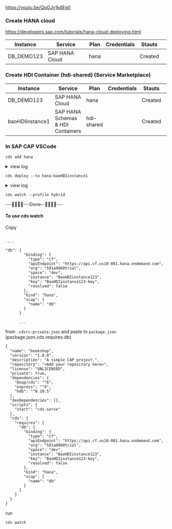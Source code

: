 https://youtu.be/QqGJy1k4Eg0

### Create HANA cloud

https://developers.sap.com/tutorials/hana-cloud-deploying.html

| Instance   | Service        | Plan | Credentials | Stauts  |     |
| ---------- | -------------- | ---- | ----------- | ------- | --- |
| DB_DEMO123 | SAP HANA Cloud | hana |             | Created |     |

### Create HDI Container (hdi-shared) (Service Marketplace)

| Instance        | Service                           | Plan       | Credentials | Stauts  |     |
| --------------- | --------------------------------- | ---------- | ----------- | ------- | --- |
| DB_DEMO123      | SAP HANA Cloud                    | hana       |             | Created |     |
| baoHDIinstance1 | SAP HANA Schemas & HDI Containers | hdi-shared |             | Created |     |

### In SAP CAP VSCode

```
cds add hana
```

<details>
  <summary>view log</summary>
  
Adding feature(s) to project in current folder
Adding feature 'hana'...
Done adding features
 
</details>

```
cds deploy --to hana:baoHDIinstance1
```

<details>
  <summary>view log</summary>

Starting deploy to SAP HANA ...
Using cds bind
Creating build tasks
[cds] - the following build tasks will be executed
[cds] - {
"build": {
"target": "gen",
"tasks": [
{"for":"hana", "src":"db", "options":{"model":["db","srv","app"]}}
]
}
}

Running build
[cds] - building project [C:\github_reponsitory\learn_SAP_CAP\3.CAP_with_HANA_Cloud_.30_05_2023], clean [true]
[cds] - cds [6.8.1], compiler [3.9.2], home [C:\github_reponsitory\learn_SAP_CAP\3.CAP_with_HANA_Cloud_.30_05_2023\node_modules\@sap\cds]

[cds] - done > wrote output to:
gen\db\package.json
gen\db\src\.hdiconfig
gen\db\src\gen\.hdiconfig
gen\db\src\gen\.hdinamespace
gen\db\src\gen\CatalogService.Authors.hdbview
gen\db\src\gen\CatalogService.Books.hdbview
gen\db\src\gen\CatalogService.Books_texts.hdbview
gen\db\src\gen\CatalogService.Countries.hdbview
gen\db\src\gen\CatalogService.Countries_texts.hdbview
gen\db\src\gen\CatalogService.Orders.hdbview
gen\db\src\gen\localized.CatalogService.Authors.hdbview
gen\db\src\gen\localized.CatalogService.Books.hdbview
gen\db\src\gen\localized.CatalogService.Countries.hdbview
gen\db\src\gen\localized.CatalogService.Orders.hdbview
gen\db\src\gen\localized.my.bookshop.Authors.hdbview
gen\db\src\gen\localized.my.bookshop.Books.hdbview
gen\db\src\gen\localized.my.bookshop.Orders.hdbview
gen\db\src\gen\localized.sap.common.Countries.hdbview
gen\db\src\gen\my.bookshop.Authors.hdbtable
gen\db\src\gen\my.bookshop.Books.hdbtable
gen\db\src\gen\my.bookshop.Books_texts.hdbtable
gen\db\src\gen\my.bookshop.Orders.hdbtable
gen\db\src\gen\sap.common.Countries.hdbtable
gen\db\src\gen\sap.common.Countries_texts.hdbtable
gen\db\undeploy.json

[cds] - build completed in 430 ms

Using container baoHDIinstance1
Getting service baoHDIinstance1
Creating service key baoHDIinstance1-key - please be patient...
Installing @sap/hdi-deploy
npm WARN config global `--global`, `--local` are deprecated. Use `--location=global` instead.
npm WARN idealTree Removing dependencies.@sap/hdi-deploy in favor of devDependencies.@sap/hdi-deploy

added 31 packages, and audited 32 packages in 6s

found 0 vulnerabilities
Deploying to HANA from C:\github*reponsitory\learn_SAP_CAP\3.CAP_with_HANA_Cloud*.30*05_2023\gen\db
[deploy] - Using HDI deployer from C:\github_reponsitory\learn_SAP_CAP\3.CAP_with_HANA_Cloud*.30_05_2023\gen\db\node_modules\@sap\hdi-deploy\library.js
[deploy] - VCAP_SERVICES: {
"hana": [
{
"name": "baoHDIinstance1",
"tags": [
"hana"
],
"certificate": "-----BEGIN CERTIFICATE-----\nMIIDrzCCApegAwIBAgIQCDvgVpBCRrGhdWrJWZHHSjANBgkqhkiG9w0BAQUFADBh\nMQswCQYDVQQGEwJVUzEVMBMGA1UEChMMRGlnaUNlcnQgSW5jMRkwFwYDVQQLExB3\nd3cuZGlnaWNlcnQuY29tMSAwHgYDVQQDExdEaWdpQ2VydCBHbG9iYWwgUm9vdCBD\nQTAeFw0wNjExMTAwMDAwMDBaFw0zMTExMTAwMDAwMDBaMGExCzAJBgNVBAYTAlVT\nMRUwEwYDVQQKEwxEaWdpQ2VydCBJbmMxGTAXBgNVBAsTEHd3dy5kaWdpY2VydC5j\nb20xIDAeBgNVBAMTF0RpZ2lDZXJ0IEdsb2JhbCBSb290IENBMIIBIjANBgkqhkiG\n9w0BAQEFAAOCAQ8AMIIBCgKCAQEA4jvhEXLeqKTTo1eqUKKPC3eQyaKl7hLOllsB\nCSDMAZOnTjC3U/dDxGkAV53ijSLdhwZAAIEJzs4bg7/fzTtxRuLWZscFs3YnFo97\nnh6Vfe63SKMI2tavegw5BmV/Sl0fvBf4q77uKNd0f3p4mVmFaG5cIzJLv07A6Fpt\n43C/dxC//AH2hdmoRBBYMql1GNXRor5H4idq9Joz+EkIYIvUX7Q6hL+hqkpMfT7P\nT19sdl6gSzeRntwi5m3OFBqOasv+zbMUZBfHWymeMr/y7vrTC0LUq7dBMtoM1O/4\ngdW7jVg/tRvoSSiicNoxBN33shbyTApOB6jtSj1etX+jkMOvJwIDAQABo2MwYTAO\nBgNVHQ8BAf8EBAMCAYYwDwYDVR0TAQH/BAUwAwEB/zAdBgNVHQ4EFgQUA95QNVbR\nTLtm8KPiGxvDl7I90VUwHwYDVR0jBBgwFoAUA95QNVbRTLtm8KPiGxvDl7I90VUw\nDQYJKoZIhvcNAQEFBQADggEBAMucN6pIExIK+t1EnE9SsPTfrgT1eXkIoyQY/Esr\nhMAtudXH/vTBH1jLuG2cenTnmCmrEbXjcKChzUyImZOMkXDiqw8cvpOp/2PV5Adg\n06O/nVsJ8dWO41P0jmP6P6fbtGbfYmbW0W5BjfIttep3Sp+dWOIrWcBAI+0tKIJF\nPnlUkiaY4IBIqDfv8NZ5YBberOgOzW6sRBc4L0na4UU+Krk2U886UAb3LujEV0ls\nYSEY1QSteDwsOoBrp+uvFRTp2InBuThs4pFsiv9kuXclVzDAGySj4dzp30d8tbQk\nCAUw7C29C79Fv1C5qfPrmAESrciIxpg0X40KPMbp1ZWVbd4=\n-----END CERTIFICATE-----"
}
}
]
}

[deploy] - @sap/hdi-deploy, version 4.6.1 (mode default), server version 4.00.000.00.1684836416 (4.0.0.0), cloud version 2023.4.14, node version 16.16.0, HDI version 1010, container API version 1006

[deploy] - Deployment started at 2023-05-31 15:46:13
Using @sap/hana-client@2.16.26 for connection

[deploy] - No ignore file at C:\github*reponsitory\learn_SAP_CAP\3.CAP_with_HANA_Cloud*.30_05_2023\gen\db\.hdiignore.

[deploy] - Collecting files...

[deploy] - Collecting files... ok (0s 6ms)
2 directories collected
23 files collected

[deploy] - 0 reusable modules collected
Target service: baoHDIinstance1

[deploy] - Session variable APPLICATION is set to "SAP_HDI//".

[deploy] - Could not determine status of last build: Could not find any information about the previous deployment.

[deploy] - Processing revoke files...
Processing revoke files... ok (0s 0ms)
Processing grants files...
Processing grants files... ok (0s 0ms)

[deploy] - Preprocessing files...

[deploy] - Preprocessing files... ok (0s 0ms)

[deploy] - Connecting to the container "B96C1E357CE74672AEE8487D2F664AAB"...

[deploy] - Connecting to the container "B96C1E357CE74672AEE8487D2F664AAB"... ok (2s 986ms)

[deploy] - Locking the container "B96C1E357CE74672AEE8487D2F664AAB"...

[deploy] - Locking the container "B96C1E357CE74672AEE8487D2F664AAB"... ok (4s 565ms)

[deploy] - Synchronizing files with the container "B96C1E357CE74672AEE8487D2F664AAB"...
Deleting files...

[deploy] - Deleting files... ok

[deploy] - Writing files...

[deploy] - Writing files... ok

[deploy] - Synchronizing files with the container "B96C1E357CE74672AEE8487D2F664AAB"... ok (10s 490ms)

[deploy] - added files: [
"src/.hdiconfig",
"src/gen/.hdiconfig",
"src/gen/.hdinamespace",
"src/gen/CatalogService.Authors.hdbview",
"src/gen/CatalogService.Books.hdbview",
"src/gen/CatalogService.Books_texts.hdbview",
"src/gen/CatalogService.Countries.hdbview",
"src/gen/CatalogService.Countries_texts.hdbview",
"src/gen/CatalogService.Orders.hdbview",
"src/gen/localized.CatalogService.Authors.hdbview",
"src/gen/localized.CatalogService.Books.hdbview",
"src/gen/localized.CatalogService.Countries.hdbview",
"src/gen/localized.CatalogService.Orders.hdbview",
"src/gen/localized.my.bookshop.Authors.hdbview",
"src/gen/localized.my.bookshop.Books.hdbview",
"src/gen/localized.my.bookshop.Orders.hdbview",
"src/gen/localized.sap.common.Countries.hdbview",
"src/gen/my.bookshop.Authors.hdbtable",
"src/gen/my.bookshop.Books.hdbtable",
"src/gen/my.bookshop.Books_texts.hdbtable",
"src/gen/my.bookshop.Orders.hdbtable",
"src/gen/sap.common.Countries.hdbtable",
"src/gen/sap.common.Countries_texts.hdbtable"
]
modified files: []

[deploy] - deleted files: []
23 modified or added files are scheduled for deploy based on delta detection
0 deleted files are scheduled for undeploy based on delta detection (filtered by undeploy allowlist)
0 files are scheduled for deploy based on explicit specification
0 files are scheduled for undeploy based on explicit specification
Deploying to the container "B96C1E357CE74672AEE8487D2F664AAB"...

[deploy] - Polling messages for request id: 22

[deploy] - Starting make in the container "B96C1E357CE74672AEE8487D2F664AAB" with 23 files to deploy, 0 files to undeploy...

[deploy] - Disabling table replication for the container schema "B96C1E357CE74672AEE8487D2F664AAB"...
Disabling table replication for the container schema "B96C1E357CE74672AEE8487D2F664AAB"... ok (0s 9ms)
Migrating libraries...
Migrating libraries... ok (0s 21ms)
Making...
Preparing...
Preparing the make transaction...
Preparing the make transaction... ok (0s 458ms)
Deploying the configuration file "src/.hdiconfig"...
Warning: Could not find a configured library that contains the "com.sap.hana.di.afllangprocedure" build plugin [8211539]
at "src/.hdiconfig" (0:0)
Warning: Could not find a configured library that contains the "com.sap.hana.di.virtualfunctionpackage.hadoop" build plugin [8211539]
at "src/.hdiconfig" (0:0)
Deploying the configuration file "src/.hdiconfig"... ok (0s 49ms)
Deploying the configuration file "src/gen/.hdiconfig"...
Warning: Could not find a configured library that contains the "com.sap.hana.di.afllangprocedure" build plugin [8211539]
at "src/gen/.hdiconfig" (0:0)
Warning: Could not find a configured library that contains the "com.sap.hana.di.cds" build plugin [8211539]
at "src/gen/.hdiconfig" (0:0)
Warning: Could not find a configured library that contains the "com.sap.hana.di.fulltextindex" build plugin [8211539]
at "src/gen/.hdiconfig" (0:0)
Warning: Could not find a configured library that contains the "com.sap.hana.di.textconfig" build plugin [8211539]
at "src/gen/.hdiconfig" (0:0)
Warning: Could not find a configured library that contains the "com.sap.hana.di.textdictionary" build plugin [8211539]
at "src/gen/.hdiconfig" (0:0)
Warning: Could not find a configured library that contains the "com.sap.hana.di.textminingconfig" build plugin [8211539]
at "src/gen/.hdiconfig" (0:0)
Warning: Could not find a configured library that contains the "com.sap.hana.di.textrule" build plugin [8211539]
at "src/gen/.hdiconfig" (0:0)
Warning: Could not find a configured library that contains the "com.sap.hana.di.textrule.include" build plugin [8211539]
at "src/gen/.hdiconfig" (0:0)
Warning: Could not find a configured library that contains the "com.sap.hana.di.textrule.lexicon" build plugin [8211539]
at "src/gen/.hdiconfig" (0:0)
Warning: Could not find a configured library that contains the "com.sap.hana.di.virtualfunctionpackage.hadoop" build plugin [8211539]
at "src/gen/.hdiconfig" (0:0)
Deploying the configuration file "src/gen/.hdiconfig"... ok (0s 4ms)
Deploying the namespace file "src/gen/.hdinamespace"...
Deploying the namespace file "src/gen/.hdinamespace"... ok (0s 23ms)
Adding "src/gen/CatalogService.Authors.hdbview" for deploy...
Adding "src/gen/CatalogService.Authors.hdbview" for deploy... ok (0s 18ms)
Adding "src/gen/CatalogService.Books.hdbview" for deploy...
Adding "src/gen/CatalogService.Books.hdbview" for deploy... ok (0s 0ms)
Adding "src/gen/CatalogService.Books_texts.hdbview" for deploy...
Adding "src/gen/CatalogService.Books_texts.hdbview" for deploy... ok (0s 0ms)
Adding "src/gen/CatalogService.Countries.hdbview" for deploy...
Adding "src/gen/CatalogService.Countries.hdbview" for deploy... ok (0s 0ms)
Adding "src/gen/CatalogService.Countries_texts.hdbview" for deploy...
Adding "src/gen/CatalogService.Countries_texts.hdbview" for deploy... ok (0s 0ms)
Adding "src/gen/CatalogService.Orders.hdbview" for deploy...
Adding "src/gen/CatalogService.Orders.hdbview" for deploy... ok (0s 0ms)
Adding "src/gen/localized.CatalogService.Authors.hdbview" for deploy...
Adding "src/gen/localized.CatalogService.Authors.hdbview" for deploy... ok (0s 0ms)
Adding "src/gen/localized.CatalogService.Books.hdbview" for deploy...
Adding "src/gen/localized.CatalogService.Books.hdbview" for deploy... ok (0s 0ms)
Adding "src/gen/localized.CatalogService.Countries.hdbview" for deploy...
Adding "src/gen/localized.CatalogService.Countries.hdbview" for deploy... ok (0s 0ms)
Adding "src/gen/localized.CatalogService.Orders.hdbview" for deploy...
Adding "src/gen/localized.CatalogService.Orders.hdbview" for deploy... ok (0s 0ms)
Adding "src/gen/localized.my.bookshop.Authors.hdbview" for deploy...
Adding "src/gen/localized.my.bookshop.Authors.hdbview" for deploy... ok (0s 0ms)

[deploy] - Adding "src/gen/localized.my.bookshop.Books.hdbview" for deploy...
Adding "src/gen/localized.my.bookshop.Books.hdbview" for deploy... ok (0s 0ms)
Adding "src/gen/localized.my.bookshop.Orders.hdbview" for deploy...
Adding "src/gen/localized.my.bookshop.Orders.hdbview" for deploy... ok (0s 0ms)
Adding "src/gen/localized.sap.common.Countries.hdbview" for deploy...
Adding "src/gen/localized.sap.common.Countries.hdbview" for deploy... ok (0s 0ms)
Adding "src/gen/my.bookshop.Authors.hdbtable" for deploy...
Adding "src/gen/my.bookshop.Authors.hdbtable" for deploy... ok (0s 0ms)
Adding "src/gen/my.bookshop.Books.hdbtable" for deploy...
Adding "src/gen/my.bookshop.Books.hdbtable" for deploy... ok (0s 0ms)
Adding "src/gen/my.bookshop.Books_texts.hdbtable" for deploy...
Adding "src/gen/my.bookshop.Books_texts.hdbtable" for deploy... ok (0s 0ms)
Adding "src/gen/my.bookshop.Orders.hdbtable" for deploy...
Adding "src/gen/my.bookshop.Orders.hdbtable" for deploy... ok (0s 0ms)
Adding "src/gen/sap.common.Countries.hdbtable" for deploy...
Adding "src/gen/sap.common.Countries.hdbtable" for deploy... ok (0s 0ms)
Adding "src/gen/sap.common.Countries_texts.hdbtable" for deploy...
Adding "src/gen/sap.common.Countries_texts.hdbtable" for deploy... ok (0s 0ms)
Preparing... ok (0s 615ms)
Calculating dependencies...
Expanding...
Expanding "src/gen/CatalogService.Authors.hdbview"...
Expanding "src/gen/CatalogService.Books.hdbview"...
Expanding "src/gen/CatalogService.Books_texts.hdbview"...
Expanding "src/gen/CatalogService.Countries.hdbview"...
Expanding "src/gen/CatalogService.Countries_texts.hdbview"...
Expanding "src/gen/CatalogService.Authors.hdbview"... ok (0s 14ms)
Expanding "src/gen/CatalogService.Orders.hdbview"...
Expanding "src/gen/CatalogService.Books_texts.hdbview"... ok (0s 11ms)
Expanding "src/gen/localized.CatalogService.Authors.hdbview"...
Expanding "src/gen/CatalogService.Countries.hdbview"... ok (0s 12ms)
Expanding "src/gen/localized.CatalogService.Books.hdbview"...
Expanding "src/gen/localized.CatalogService.Countries.hdbview"...
Expanding "src/gen/CatalogService.Countries_texts.hdbview"... ok (0s 13ms)
Expanding "src/gen/localized.CatalogService.Orders.hdbview"...
Expanding "src/gen/localized.my.bookshop.Authors.hdbview"...
Expanding "src/gen/CatalogService.Books.hdbview"... ok (0s 18ms)
Expanding "src/gen/localized.my.bookshop.Books.hdbview"...
Expanding "src/gen/localized.my.bookshop.Orders.hdbview"...
Expanding "src/gen/CatalogService.Orders.hdbview"... ok (0s 10ms)
Expanding "src/gen/localized.sap.common.Countries.hdbview"...
Expanding "src/gen/localized.CatalogService.Authors.hdbview"... ok (0s 9ms)
Expanding "src/gen/localized.CatalogService.Orders.hdbview"... ok (0s 8ms)
Expanding "src/gen/my.bookshop.Authors.hdbtable"...
Expanding "src/gen/my.bookshop.Books.hdbtable"...
Expanding "src/gen/localized.CatalogService.Countries.hdbview"... ok (0s 10ms)
Expanding "src/gen/my.bookshop.Books_texts.hdbtable"...
Expanding "src/gen/localized.CatalogService.Books.hdbview"... ok (0s 11ms)
Expanding "src/gen/my.bookshop.Orders.hdbtable"...
Expanding "src/gen/localized.my.bookshop.Authors.hdbview"... ok (0s 11ms)
Expanding "src/gen/sap.common.Countries.hdbtable"...
Expanding "src/gen/localized.my.bookshop.Books.hdbview"... ok (0s 11ms)
Expanding "src/gen/sap.common.Countries_texts.hdbtable"...
Expanding "src/gen/my.bookshop.Books.hdbtable"... ok (0s 9ms)
Expanding "src/gen/my.bookshop.Orders.hdbtable"... ok (0s 9ms)
Expanding "src/gen/localized.my.bookshop.Orders.hdbview"... ok (0s 16ms)
Expanding "src/gen/my.bookshop.Books_texts.hdbtable"... ok (0s 10ms)
Expanding "src/gen/localized.sap.common.Countries.hdbview"... ok (0s 13ms)
Expanding "src/gen/my.bookshop.Authors.hdbtable"... ok (0s 11ms)
Expanding "src/gen/sap.common.Countries.hdbtable"... ok (0s 10ms)
Expanding "src/gen/sap.common.Countries_texts.hdbtable"... ok (0s 7ms)
Expanding... ok (0s 77ms)
Precompiling...
Precompiling "src/gen/CatalogService.Authors.hdbview"...
Precompiling "src/gen/CatalogService.Authors.hdbview$CATALOGSERVICE_AUTHORS.validate"...
      Expanded from "src/gen/CatalogService.Authors.hdbview"
     Precompiling "src/gen/CatalogService.Books.hdbview"...
     Precompiling "src/gen/CatalogService.Books.hdbview$CATALOGSERVICE_BOOKS.validate"...
Expanded from "src/gen/CatalogService.Books.hdbview"
Precompiling "src/gen/CatalogService.Books_texts.hdbview"...
Precompiling "src/gen/CatalogService.Countries.hdbview"...
Precompiling "src/gen/CatalogService.Countries.hdbview$CATALOGSERVICE_COUNTRIES.validate"...
     Precompiling "src/gen/CatalogService.Countries_texts.hdbview"...
      Expanded from "src/gen/CatalogService.Countries.hdbview"
     Precompiling "src/gen/CatalogService.Authors.hdbview$CATALOGSERVICE_AUTHORS.validate"... ok (0s 7ms)
Precompiling "src/gen/CatalogService.Orders.hdbview"...
Precompiling "src/gen/CatalogService.Books.hdbview$CATALOGSERVICE_BOOKS.validate"... ok  (0s 6ms)
     Precompiling "src/gen/CatalogService.Orders.hdbview$CATALOGSERVICE_ORDERS.validate"...
Expanded from "src/gen/CatalogService.Orders.hdbview"
Precompiling "src/gen/CatalogService.Books_texts.hdbview"... ok (0s 8ms)
Precompiling "src/gen/localized.CatalogService.Authors.hdbview"...
Precompiling "src/gen/CatalogService.Orders.hdbview"... ok (0s 7ms)
Precompiling "src/gen/localized.CatalogService.Authors.hdbview$LOCALIZED_CATALOGSERVICE_AUTHORS.validate"...
      Expanded from "src/gen/localized.CatalogService.Authors.hdbview"
     Precompiling "src/gen/CatalogService.Authors.hdbview"... ok  (0s 14ms)
     Precompiling "src/gen/localized.CatalogService.Books.hdbview"...
     Precompiling "src/gen/CatalogService.Books.hdbview"... ok  (0s 14ms)
     Precompiling "src/gen/localized.CatalogService.Books.hdbview$LOCALIZED_CATALOGSERVICE_BOOKS.validate"...
Expanded from "src/gen/localized.CatalogService.Books.hdbview"
Precompiling "src/gen/localized.CatalogService.Authors.hdbview"... ok (0s 5ms)
Precompiling "src/gen/localized.CatalogService.Countries.hdbview"...
Precompiling "src/gen/CatalogService.Countries.hdbview$CATALOGSERVICE_COUNTRIES.validate"... ok  (0s 13ms)
     Precompiling "src/gen/localized.CatalogService.Countries.hdbview$LOCALIZED_CATALOGSERVICE_COUNTRIES.validate"...
Expanded from "src/gen/localized.CatalogService.Countries.hdbview"
Precompiling "src/gen/CatalogService.Countries_texts.hdbview"... ok (0s 14ms)
Precompiling "src/gen/localized.CatalogService.Orders.hdbview"...
Precompiling "src/gen/CatalogService.Countries.hdbview"... ok (0s 16ms)
Precompiling "src/gen/localized.CatalogService.Orders.hdbview$LOCALIZED_CATALOGSERVICE_ORDERS.validate"...
      Expanded from "src/gen/localized.CatalogService.Orders.hdbview"
     Precompiling "src/gen/CatalogService.Orders.hdbview$CATALOGSERVICE_ORDERS.validate"... ok (0s 10ms)
Precompiling "src/gen/localized.my.bookshop.Authors.hdbview"...
Precompiling "src/gen/localized.CatalogService.Countries.hdbview"... ok (0s 6ms)
Precompiling "src/gen/localized.my.bookshop.Authors.hdbview$LOCALIZED_MY_BOOKSHOP_AUTHORS.validate"...
      Expanded from "src/gen/localized.my.bookshop.Authors.hdbview"
     Precompiling "src/gen/localized.CatalogService.Books.hdbview$LOCALIZED_CATALOGSERVICE_BOOKS.validate"... ok (0s 7ms)
Precompiling "src/gen/localized.my.bookshop.Books.hdbview"...
Precompiling "src/gen/localized.CatalogService.Authors.hdbview$LOCALIZED_CATALOGSERVICE_AUTHORS.validate"... ok  (0s 9ms)
     Precompiling "src/gen/localized.my.bookshop.Books.hdbview$LOCALIZED_MY_BOOKSHOP_BOOKS.validate"...
Expanded from "src/gen/localized.my.bookshop.Books.hdbview"
Precompiling "src/gen/localized.CatalogService.Books.hdbview"... ok (0s 13ms)
Precompiling "src/gen/localized.CatalogService.Countries.hdbview$LOCALIZED_CATALOGSERVICE_COUNTRIES.validate"... ok  (0s 10ms)
     Precompiling "src/gen/localized.my.bookshop.Orders.hdbview"...
     Precompiling "src/gen/localized.my.bookshop.Orders.hdbview$LOCALIZED_MY_BOOKSHOP_ORDERS.validate"...
Expanded from "src/gen/localized.my.bookshop.Orders.hdbview"
Precompiling "src/gen/localized.CatalogService.Orders.hdbview$LOCALIZED_CATALOGSERVICE_ORDERS.validate"... ok  (0s 10ms)
     Precompiling "src/gen/localized.sap.common.Countries.hdbview"...
     Precompiling "src/gen/localized.my.bookshop.Authors.hdbview$LOCALIZED_MY_BOOKSHOP_AUTHORS.validate"... ok (0s 8ms)
Precompiling "src/gen/localized.sap.common.Countries.hdbview$LOCALIZED_SAP_COMMON_COUNTRIES.validate"...
      Expanded from "src/gen/localized.sap.common.Countries.hdbview"
     Precompiling "src/gen/localized.CatalogService.Orders.hdbview"... ok  (0s 12ms)
     Precompiling "src/gen/my.bookshop.Authors.hdbtable"...
     Precompiling "src/gen/localized.my.bookshop.Authors.hdbview"... ok  (0s 10ms)
     Precompiling "src/gen/my.bookshop.Authors.hdbtable$MY_BOOKSHOP_AUTHORS.validate"...
Expanded from "src/gen/my.bookshop.Authors.hdbtable"
Precompiling "src/gen/localized.my.bookshop.Books.hdbview$LOCALIZED_MY_BOOKSHOP_BOOKS.validate"... ok  (0s 9ms)
     Precompiling "src/gen/my.bookshop.Books.hdbtable"...
     Precompiling "src/gen/localized.my.bookshop.Books.hdbview"... ok  (0s 11ms)
     Precompiling "src/gen/my.bookshop.Books.hdbtable$MY_BOOKSHOP_BOOKS.validate"...
Expanded from "src/gen/my.bookshop.Books.hdbtable"
Precompiling "src/gen/localized.my.bookshop.Orders.hdbview$LOCALIZED_MY_BOOKSHOP_ORDERS.validate"... ok  (0s 6ms)
     Precompiling "src/gen/my.bookshop.Books_texts.hdbtable"...
     Precompiling "src/gen/my.bookshop.Authors.hdbtable"... ok  (0s 7ms)
     Precompiling "src/gen/my.bookshop.Orders.hdbtable"...
     Precompiling "src/gen/localized.my.bookshop.Orders.hdbview"... ok  (0s 10ms)
     Precompiling "src/gen/my.bookshop.Orders.hdbtable$MY_BOOKSHOP_ORDERS.validate"...
Expanded from "src/gen/my.bookshop.Orders.hdbtable"
Precompiling "src/gen/localized.sap.common.Countries.hdbview$LOCALIZED_SAP_COMMON_COUNTRIES.validate"... ok  (0s 10ms)
     Precompiling "src/gen/sap.common.Countries.hdbtable"...
     Precompiling "src/gen/localized.sap.common.Countries.hdbview"... ok  (0s 11ms)
     Precompiling "src/gen/sap.common.Countries.hdbtable$SAP_COMMON_COUNTRIES.validate"...
Expanded from "src/gen/sap.common.Countries.hdbtable"
Precompiling "src/gen/my.bookshop.Authors.hdbtable$MY_BOOKSHOP_AUTHORS.validate"... ok  (0s 11ms)
     Precompiling "src/gen/my.bookshop.Books.hdbtable$MY_BOOKSHOP_BOOKS.validate"... ok (0s 8ms)
Precompiling "src/gen/sap.common.Countries_texts.hdbtable"...
Precompiling "src/gen/my.bookshop.Books_texts.hdbtable"... ok (0s 8ms)
Precompiling "src/gen/my.bookshop.Books.hdbtable"... ok (0s 10ms)
Precompiling "src/gen/my.bookshop.Orders.hdbtable"... ok (0s 7ms)
Precompiling "src/gen/my.bookshop.Orders.hdbtable$MY_BOOKSHOP_ORDERS.validate"... ok  (0s 9ms)
     Precompiling "src/gen/sap.common.Countries_texts.hdbtable"... ok  (0s 5ms)
     Precompiling "src/gen/sap.common.Countries.hdbtable"... ok  (0s 8ms)
     Precompiling "src/gen/sap.common.Countries.hdbtable$SAP_COMMON_COUNTRIES.validate"... ok (0s 8ms)
Precompiling... ok (0s 66ms)
Merging...
Merging... ok (0s 26ms)
Calculating dependencies... ok (0s 227ms)
Processing work list...
Deploying "src/gen/my.bookshop.Authors.hdbtable"...
Deploying "src/gen/my.bookshop.Books.hdbtable"...
Deploying "src/gen/my.bookshop.Books_texts.hdbtable"...
Deploying "src/gen/my.bookshop.Orders.hdbtable"...
Deploying "src/gen/sap.common.Countries.hdbtable"...
Deploying "src/gen/sap.common.Countries_texts.hdbtable"...
Deploying "src/gen/my.bookshop.Authors.hdbtable"... ok (0s 16ms)
Deploying "src/gen/my.bookshop.Books.hdbtable"... ok (0s 22ms)
Deploying "src/gen/my.bookshop.Books_texts.hdbtable"... ok (0s 36ms)
Deploying "src/gen/my.bookshop.Orders.hdbtable"... ok (0s 36ms)
Deploying "src/gen/CatalogService.Books_texts.hdbview"...
Deploying "src/gen/sap.common.Countries_texts.hdbtable"... ok (0s 35ms)
Deploying "src/gen/my.bookshop.Authors.hdbtable$MY_BOOKSHOP_AUTHORS.validate"...
    Deploying "src/gen/sap.common.Countries.hdbtable"... ok  (0s 35ms)
     Expanded from "src/gen/my.bookshop.Authors.hdbtable"
    Deploying "src/gen/CatalogService.Countries_texts.hdbview"...
    Deploying "src/gen/sap.common.Countries.hdbtable$SAP_COMMON_COUNTRIES.validate"...
Expanded from "src/gen/sap.common.Countries.hdbtable"
Deploying "src/gen/my.bookshop.Authors.hdbtable$MY_BOOKSHOP_AUTHORS.validate"... ok  (0s 6ms)
    Deploying "src/gen/my.bookshop.Books.hdbtable$MY_BOOKSHOP_BOOKS.validate"...
Expanded from "src/gen/my.bookshop.Books.hdbtable"
Deploying "src/gen/sap.common.Countries.hdbtable$SAP_COMMON_COUNTRIES.validate"... ok  (0s 9ms)
    Deploying "src/gen/localized.sap.common.Countries.hdbview"...
    Deploying "src/gen/CatalogService.Countries.hdbview"...
    Deploying "src/gen/my.bookshop.Books.hdbtable$MY_BOOKSHOP_BOOKS.validate"... ok (0s 27ms)
Deploying "src/gen/my.bookshop.Orders.hdbtable$MY_BOOKSHOP_ORDERS.validate"...
     Expanded from "src/gen/my.bookshop.Orders.hdbtable"
    Deploying "src/gen/localized.my.bookshop.Books.hdbview"...
    Deploying "src/gen/CatalogService.Authors.hdbview"...
    Deploying "src/gen/my.bookshop.Orders.hdbtable$MY_BOOKSHOP_ORDERS.validate"... ok (0s 62ms)
Deploying "src/gen/localized.my.bookshop.Authors.hdbview"...
Deploying "src/gen/CatalogService.Books_texts.hdbview"... ok (0s 96ms)
Deploying "src/gen/CatalogService.Books.hdbview"...
Deploying "src/gen/CatalogService.Countries_texts.hdbview"... ok (0s 97ms)
Deploying "src/gen/localized.my.bookshop.Orders.hdbview"...
Deploying "src/gen/localized.sap.common.Countries.hdbview"... ok (0s 120ms)
Deploying "src/gen/CatalogService.Orders.hdbview"...
Deploying "src/gen/CatalogService.Countries.hdbview"... ok (0s 120ms)
Deploying "src/gen/localized.sap.common.Countries.hdbview$LOCALIZED_SAP_COMMON_COUNTRIES.validate"...
     Expanded from "src/gen/localized.sap.common.Countries.hdbview"
    Deploying "src/gen/localized.sap.common.Countries.hdbview$LOCALIZED_SAP_COMMON_COUNTRIES.validate"... ok (0s 23ms)
Deploying "src/gen/CatalogService.Countries.hdbview$CATALOGSERVICE_COUNTRIES.validate"...
     Expanded from "src/gen/CatalogService.Countries.hdbview"
    Deploying "src/gen/CatalogService.Authors.hdbview"... ok  (0s 121ms)
    Deploying "src/gen/localized.CatalogService.Countries.hdbview"...
    Deploying "src/gen/localized.my.bookshop.Orders.hdbview"... ok  (0s 57ms)
    Deploying "src/gen/localized.my.bookshop.Books.hdbview"... ok  (0s 121ms)
    Deploying "src/gen/CatalogService.Books.hdbview"... ok  (0s 69ms)
    Deploying "src/gen/CatalogService.Books.hdbview$CATALOGSERVICE_BOOKS.validate"...
Expanded from "src/gen/CatalogService.Books.hdbview"
Deploying "src/gen/CatalogService.Countries.hdbview$CATALOGSERVICE_COUNTRIES.validate"... ok  (0s 16ms)
    Deploying "src/gen/localized.my.bookshop.Authors.hdbview"... ok  (0s 75ms)
    Deploying "src/gen/localized.my.bookshop.Authors.hdbview$LOCALIZED_MY_BOOKSHOP_AUTHORS.validate"...
Expanded from "src/gen/localized.my.bookshop.Authors.hdbview"
Deploying "src/gen/CatalogService.Orders.hdbview"... ok (0s 57ms)
Deploying "src/gen/CatalogService.Books.hdbview$CATALOGSERVICE_BOOKS.validate"... ok  (0s 27ms)
    Deploying "src/gen/CatalogService.Authors.hdbview$CATALOGSERVICE_AUTHORS.validate"...
Expanded from "src/gen/CatalogService.Authors.hdbview"
Deploying "src/gen/localized.my.bookshop.Authors.hdbview$LOCALIZED_MY_BOOKSHOP_AUTHORS.validate"... ok  (0s 23ms)
    Deploying "src/gen/localized.my.bookshop.Books.hdbview$LOCALIZED_MY_BOOKSHOP_BOOKS.validate"...
Expanded from "src/gen/localized.my.bookshop.Books.hdbview"
Deploying "src/gen/CatalogService.Authors.hdbview$CATALOGSERVICE_AUTHORS.validate"... ok  (0s 4ms)
    Deploying "src/gen/CatalogService.Orders.hdbview$CATALOGSERVICE_ORDERS.validate"...
Expanded from "src/gen/CatalogService.Orders.hdbview"
Deploying "src/gen/localized.my.bookshop.Books.hdbview$LOCALIZED_MY_BOOKSHOP_BOOKS.validate"... ok  (0s 7ms)
    Deploying "src/gen/localized.my.bookshop.Orders.hdbview$LOCALIZED_MY_BOOKSHOP_ORDERS.validate"...
Expanded from "src/gen/localized.my.bookshop.Orders.hdbview"
Deploying "src/gen/localized.CatalogService.Books.hdbview"...
Deploying "src/gen/localized.CatalogService.Countries.hdbview"... ok (0s 46ms)
Deploying "src/gen/localized.CatalogService.Authors.hdbview"...
Deploying "src/gen/localized.CatalogService.Countries.hdbview$LOCALIZED_CATALOGSERVICE_COUNTRIES.validate"...
     Expanded from "src/gen/localized.CatalogService.Countries.hdbview"
    Deploying "src/gen/localized.my.bookshop.Orders.hdbview$LOCALIZED_MY_BOOKSHOP_ORDERS.validate"... ok (0s 5ms)
Deploying "src/gen/localized.CatalogService.Orders.hdbview"...
Deploying "src/gen/localized.CatalogService.Countries.hdbview$LOCALIZED_CATALOGSERVICE_COUNTRIES.validate"... ok  (0s 7ms)
    Deploying "src/gen/CatalogService.Orders.hdbview$CATALOGSERVICE_ORDERS.validate"... ok (0s 15ms)
Deploying "src/gen/localized.CatalogService.Books.hdbview"... ok (0s 55ms)
Deploying "src/gen/localized.CatalogService.Authors.hdbview"... ok (0s 56ms)
Deploying "src/gen/localized.CatalogService.Authors.hdbview$LOCALIZED_CATALOGSERVICE_AUTHORS.validate"...
     Expanded from "src/gen/localized.CatalogService.Authors.hdbview"
    Deploying "src/gen/localized.CatalogService.Orders.hdbview"... ok  (0s 51ms)
    Deploying "src/gen/localized.CatalogService.Authors.hdbview$LOCALIZED_CATALOGSERVICE_AUTHORS.validate"... ok (0s 3ms)
Deploying "src/gen/localized.CatalogService.Books.hdbview$LOCALIZED_CATALOGSERVICE_BOOKS.validate"...
     Expanded from "src/gen/localized.CatalogService.Books.hdbview"
    Deploying "src/gen/localized.CatalogService.Books.hdbview$LOCALIZED_CATALOGSERVICE_BOOKS.validate"... ok (0s 4ms)
Deploying "src/gen/localized.CatalogService.Orders.hdbview$LOCALIZED_CATALOGSERVICE_ORDERS.validate"...
     Expanded from "src/gen/localized.CatalogService.Orders.hdbview"
    Deploying "src/gen/localized.CatalogService.Orders.hdbview$LOCALIZED_CATALOGSERVICE_ORDERS.validate"... ok (0s 4ms)
Processing work list... ok (0s 322ms)
Finalizing...
Finalizing... ok (0s 109ms)
Make succeeded (12 warnings): 23 files deployed (effective 39), 0 files undeployed (effective 0), 0 dependent files redeployed
Making... ok (1s 376ms)
Enabling table replication for the container schema "B96C1E357CE74672AEE8487D2F664AAB"...
Enabling table replication for the container schema "B96C1E357CE74672AEE8487D2F664AAB"... ok (0s 40ms)
Starting make in the container "B96C1E357CE74672AEE8487D2F664AAB" with 23 files to deploy, 0 files to undeploy... ok (1s 470ms)
Deploying to the container "B96C1E357CE74672AEE8487D2F664AAB"... ok (9s 899ms)
No default-access-role handling needed; global role "B96C1E357CE74672AEE8487D2F664AAB::access_role" will not be adapted
Unlocking the container "B96C1E357CE74672AEE8487D2F664AAB"...
Unlocking the container "B96C1E357CE74672AEE8487D2F664AAB"... ok (0s 1ms)

Retrieving data from Cloud Foundry...
Binding db to Cloud Foundry managed service baoHDIinstance1:baoHDIinstance1-key with kind hana
3.CAP*with_HANA_Cloud*.30_05_2023/.gitignore:7:.cdsrc-private.json .cdsrc-private.json

Saving bindings to .cdsrc-private.json in profile hybrid
TIP: Run with cloud bindings: cds watch --profile hybrid
If not already done, use cds add hana to configure the project for SAP HANA.

Done.

</details>


```
cds watch --profile hybrid
```

---🎉🎉🎉🎉---Done--🎉🎉🎉🎉---

#### To use cds watch

Copy

```

....

"db": {
        "binding": {
          "type": "cf",
          "apiEndpoint": "https://api.cf.us10-001.hana.ondemand.com",
          "org": "591a0860trial",
          "space": "dev",
          "instance": "BaoHDIinstance123",
          "key": "BaoHDIinstance123-key",
          "resolved": false
        },
        "kind": "hana",
        "vcap": {
          "name": "db"
        }
      }

      ...

```

from `.cdsrc-private.json` and paste to `package.json` (package.json.cds.requires.db)

```
{
  "name": "bookshop",
  "version": "1.0.0",
  "description": "A simple CAP project.",
  "repository": "<Add your repository here>",
  "license": "UNLICENSED",
  "private": true,
  "dependencies": {
    "@sap/cds": "^6",
    "express": "^4",
    "hdb": "^0.19.5"
  },
  "devDependencies": {},
  "scripts": {
    "start": "cds-serve"
  },
  "cds": {
    "requires": {
      "db": {
        "binding": {
          "type": "cf",
          "apiEndpoint": "https://api.cf.us10-001.hana.ondemand.com",
          "org": "591a0860trial",
          "space": "dev",
          "instance": "BaoHDIinstance123",
          "key": "BaoHDIinstance123-key",
          "resolved": false
        },
        "kind": "hana",
        "vcap": {
          "name": "db"
        }
      }
    }
  }
}
```

run

```
cds watch
```
